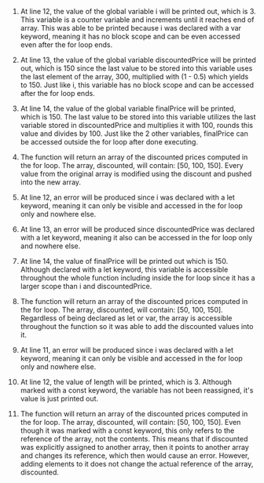 1. At line 12, the value of the global variable i will be printed out, which is 3. This variable
is a counter variable and increments until it reaches end of array. This was able to 
be printed because i was declared with a var keyword, meaning it has no block scope
and can be even accessed even after the for loop ends. 

2. At line 13, the value of the global variable discountedPrice will be printed out, which
is 150 since the last value to be stored into this variable uses the last element of the 
array, 300, multiplied with (1 - 0.5) which yields to 150. Just like i, this variable has
no block scope and can be accessed after the for loop ends.

3. At line 14, the value of the global variable finalPrice will be printed, which is 150.
The last value to be stored into this variable utilizes the last variable stored in 
discountedPrice and multiplies it with 100, rounds this value and divides by 100. 
Just like the 2 other variables, finalPrice can be accessed outside the for loop
after done executing.

4. The function will return an array of the discounted prices computed in the for loop.
The array, discounted, will contain: [50, 100, 150]. Every value from the original
array is modified using the discount and pushed into the new array.

5. At line 12, an error will be produced since i was declared with a let keyword, meaning
it can only be visible and accessed in the for loop only and nowhere else. 

6. At line 13, an error will be produced since discountedPrice was declared with a let keyword, meaning
it also can be accessed in the for loop only and nowhere else.

7. At line 14, the value of finalPrice will be printed out which is 150. Although declared with a 
let keyword, this variable is accessible throughout the whole function including inside the for loop
since it has a larger scope than i and discountedPrice.

8. The function will return an array of the discounted prices computed in the for loop.
The array, discounted, will contain: [50, 100, 150]. Regardless of being declared as let or 
var, the array is accessible throughout the function so it was able to add the discounted values
into it.

9. At line 11, an error will be produced since i was declared with a let keyword, meaning
it can only be visible and accessed in the for loop only and nowhere else. 

10. At line 12, the value of length will be printed, which is 3. Although marked with a const keyword,
the variable has not been reassigned, it's value is just printed out. 

11. The function will return an array of the discounted prices computed in the for loop.
The array, discounted, will contain: [50, 100, 150]. Even though it was marked with a const keyword, 
this only refers to the reference of the array, not the contents. This means that if discounted
was explicitly assigned to another array, then it points to another array and changes its reference,
which then would cause an error. However, adding elements to it does not change the actual reference
of the array, discounted.